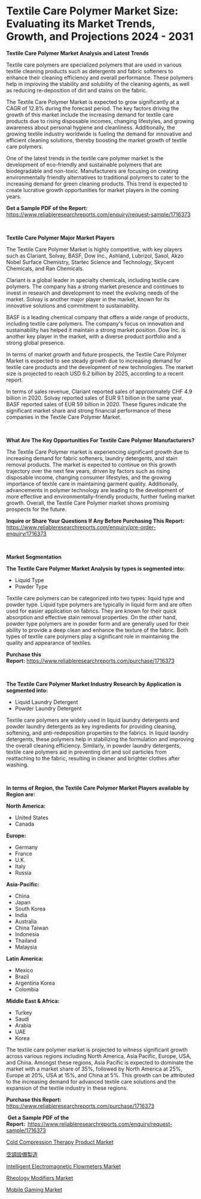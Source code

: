 <p><h1>Textile Care Polymer Market Size: Evaluating its Market Trends, Growth, and Projections 2024 - 2031</h1></p><p><strong>Textile Care Polymer Market Analysis and Latest Trends</strong></p>
<p><p>Textile care polymers are specialized polymers that are used in various textile cleaning products such as detergents and fabric softeners to enhance their cleaning efficiency and overall performance. These polymers help in improving the stability and solubility of the cleaning agents, as well as reducing re-deposition of dirt and stains on the fabric.</p><p>The Textile Care Polymer Market is expected to grow significantly at a CAGR of 12.8% during the forecast period. The key factors driving the growth of this market include the increasing demand for textile care products due to rising disposable incomes, changing lifestyles, and growing awareness about personal hygiene and cleanliness. Additionally, the growing textile industry worldwide is fueling the demand for innovative and efficient cleaning solutions, thereby boosting the market growth of textile care polymers.</p><p>One of the latest trends in the textile care polymer market is the development of eco-friendly and sustainable polymers that are biodegradable and non-toxic. Manufacturers are focusing on creating environmentally friendly alternatives to traditional polymers to cater to the increasing demand for green cleaning products. This trend is expected to create lucrative growth opportunities for market players in the coming years.</p></p>
<p><strong>Get a Sample PDF of the Report:&nbsp;</strong> <a href="https://www.reliableresearchreports.com/enquiry/request-sample/1716373">https://www.reliableresearchreports.com/enquiry/request-sample/1716373</a></p>
<p>&nbsp;</p>
<p><strong>Textile Care Polymer Major Market Players</strong></p>
<p><p>The Textile Care Polymer Market is highly competitive, with key players such as Clariant, Solvay, BASF, Dow Inc., Ashland, Lubrizol, Sasol, Akzo Nobel Surface Chemistry, Startec Science and Technology, Skycent Chemicals, and Ran Chemicals. </p><p>Clariant is a global leader in specialty chemicals, including textile care polymers. The company has a strong market presence and continues to invest in research and development to meet the evolving needs of the market. Solvay is another major player in the market, known for its innovative solutions and commitment to sustainability.</p><p>BASF is a leading chemical company that offers a wide range of products, including textile care polymers. The company's focus on innovation and sustainability has helped it maintain a strong market position. Dow Inc. is another key player in the market, with a diverse product portfolio and a strong global presence.</p><p>In terms of market growth and future prospects, the Textile Care Polymer Market is expected to see steady growth due to increasing demand for textile care products and the development of new technologies. The market size is projected to reach USD 6.2 billion by 2025, according to a recent report.</p><p>In terms of sales revenue, Clariant reported sales of approximately CHF 4.9 billion in 2020. Solvay reported sales of EUR 9.1 billion in the same year. BASF reported sales of EUR 59 billion in 2020. These figures indicate the significant market share and strong financial performance of these companies in the Textile Care Polymer Market.</p></p>
<p>&nbsp;</p>
<p><strong>What Are The Key Opportunities For Textile Care Polymer Manufacturers?</strong></p>
<p><p>The Textile Care Polymer market is experiencing significant growth due to increasing demand for fabric softeners, laundry detergents, and stain removal products. The market is expected to continue on this growth trajectory over the next few years, driven by factors such as rising disposable income, changing consumer lifestyles, and the growing importance of textile care in maintaining garment quality. Additionally, advancements in polymer technology are leading to the development of more effective and environmentally-friendly products, further fueling market growth. Overall, the Textile Care Polymer market shows promising prospects for the future.</p></p>
<p><strong>Inquire or Share Your Questions If Any Before Purchasing This Report:</strong> <a href="https://www.reliableresearchreports.com/enquiry/pre-order-enquiry/1716373">https://www.reliableresearchreports.com/enquiry/pre-order-enquiry/1716373</a></p>
<p>&nbsp;</p>
<p><strong>Market Segmentation</strong></p>
<p><strong>The Textile Care Polymer Market Analysis by types is segmented into:</strong></p>
<p><ul><li>Liquid Type</li><li>Powder Type</li></ul></p>
<p><p>Textile care polymers can be categorized into two types: liquid type and powder type. Liquid type polymers are typically in liquid form and are often used for easier application on fabrics. They are known for their quick absorption and effective stain removal properties. On the other hand, powder type polymers are in powder form and are generally used for their ability to provide a deep clean and enhance the texture of the fabric. Both types of textile care polymers play a significant role in maintaining the quality and appearance of textiles.</p></p>
<p><strong>Purchase this Report:&nbsp;</strong><a href="https://www.reliableresearchreports.com/purchase/1716373">https://www.reliableresearchreports.com/purchase/1716373</a></p>
<p>&nbsp;</p>
<p><strong>The Textile Care Polymer Market Industry Research by Application is segmented into:</strong></p>
<p><ul><li>Liquid Laundry Detergent</li><li>Powder Laundry Detergent</li></ul></p>
<p><p>Textile care polymers are widely used in liquid laundry detergents and powder laundry detergents as key ingredients for providing cleaning, softening, and anti-redeposition properties to the fabrics. In liquid laundry detergents, these polymers help in stabilizing the formulation and improving the overall cleaning efficiency. Similarly, in powder laundry detergents, textile care polymers aid in preventing dirt and soil particles from reattaching to the fabric, resulting in cleaner and brighter clothes after washing.</p></p>
<p>&nbsp;</p>
<p><strong>In terms of Region, the Textile Care Polymer Market Players available by Region are:</strong></p>
<p>
    <p> <strong> North America: </strong>
        <ul>
            <li>United States</li>
            <li>Canada</li>
        </ul>
        </p> 
    <p> <strong> Europe: </strong>
        <ul>
            <li>Germany</li>
            <li>France</li>
            <li>U.K.</li>
            <li>Italy</li>
            <li>Russia</li>
        </ul>
        </p> 
    <p> <strong> Asia-Pacific: </strong>
        <ul>
            <li>China</li>
            <li>Japan</li>
            <li>South Korea</li>
            <li>India</li>
            <li>Australia</li>
            <li>China Taiwan</li>
            <li>Indonesia</li>
            <li>Thailand</li>
            <li>Malaysia</li>
        </ul>
        </p> 
    <p> <strong> Latin America: </strong>
        <ul>
            <li>Mexico</li>
            <li>Brazil</li>
            <li>Argentina Korea</li>
            <li>Colombia</li>
        </ul>
        </p> 
    <p> <strong> Middle East & Africa: </strong>
        <ul>
            <li>Turkey</li>
            <li>Saudi</li>
            <li>Arabia</li>
            <li>UAE</li>
            <li>Korea</li>
        </ul>
    </p>
    </p>
<p><p>The textile care polymer market is projected to witness significant growth across various regions including North America, Asia Pacific, Europe, USA, and China. Amongst these regions, Asia Pacific is expected to dominate the market with a market share of 35%, followed by North America at 25%, Europe at 20%, USA at 15%, and China at 5%. This growth can be attributed to the increasing demand for advanced textile care solutions and the expansion of the textile industry in these regions.</p></p>
<p><strong>Purchase this Report: </strong><a href="https://www.reliableresearchreports.com/purchase/1716373">https://www.reliableresearchreports.com/purchase/1716373</a></p>
<p>&nbsp;<strong>Get a Sample PDF of the Report:&nbsp;&nbsp;</strong><a href="https://www.reliableresearchreports.com/enquiry/request-sample/1716373">https://www.reliableresearchreports.com/enquiry/request-sample/1716373</a></p>
<p><strong></strong></p>
<p><p><a href="https://github.com/marloy8/Market-Research-Report-List-3/blob/main/cold-compression-therapy-product-market.md">Cold Compression Therapy Product Market</a></p><p><a href="https://medium.com/@cheryledianeweber9eti23wjw9/hvac%E6%A9%9F%E5%99%A8%E8%A3%BD%E9%80%A0%E5%B8%82%E5%A0%B4%E3%81%AE%E6%B4%9E%E5%AF%9F-%E5%B8%82%E5%A0%B4%E3%81%AE%E3%83%88%E3%83%AC%E3%83%B3%E3%83%89-%E6%88%90%E9%95%B7-2024%E5%B9%B4%E3%81%8B%E3%82%892031%E5%B9%B4%E3%81%BE%E3%81%A7%E3%81%AE%E4%BA%88%E6%B8%AC-9a6ed7b50277">空調設備製造</a></p><p><a href="https://glittery-fuchsia-86a.notion.site/Intelligent-Electromagnetic-Flowmeters-Market-Offer-Valuable-Insights-into-Market-Size-Market-Share-8c2349ef9f0b4bf2b8d899a793aabf71">Intelligent Electromagnetic Flowmeters Market</a></p><p><a href="https://view.publitas.com/reportprime-1/rheology-modifiers-market-research-report-the-key-to-successful-business-strategy-forecasted-for-period-from-2024-2031/">Rheology Modifiers Market</a></p><p><a href="https://github.com/jj19131/Market-Research-Report-List-1/blob/main/mobile-gaming-market.md">Mobile Gaming Market</a></p></p>